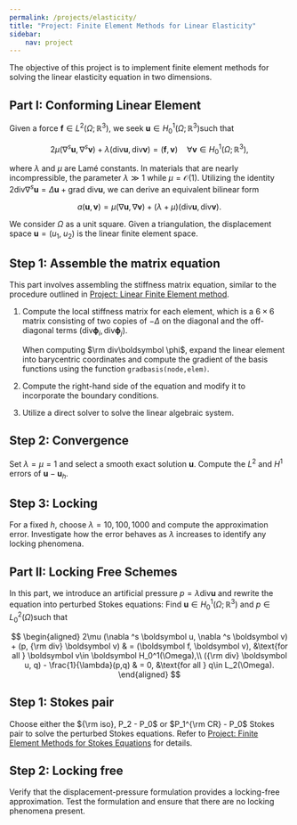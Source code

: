 ```yaml
---
permalink: /projects/elasticity/
title: "Project: Finite Element Methods for Linear Elasticity"
sidebar:
    nav: project
---
```


The objective of this project is to implement finite element methods for solving the linear elasticity equation in two dimensions.

## Part I: Conforming Linear Element

Given a force $\boldsymbol{f}\in L^2(\Omega;\mathbb{R}^3)$, we seek $\boldsymbol{u}\in H_0^1(\Omega; \mathbb{R}^3)$​ such that


$$
2\mu (\nabla ^s \boldsymbol{u}, \nabla ^s \boldsymbol{v}) + \lambda (\text{div} \boldsymbol{u}, \text{div} \boldsymbol{v}) = (\boldsymbol{f}, \boldsymbol{v}) \quad \forall \boldsymbol{v}\in H_0^1(\Omega; \mathbb{R}^3),
$$


where $\lambda$ and $\mu$ are Lamé constants. In materials that are nearly incompressible, the parameter $\lambda \gg 1$ while $\mu = \mathcal{O}(1)$. Utilizing the identity $2 \text{div} \nabla^s \boldsymbol{u} = \Delta \boldsymbol{u} + \text{grad div} \boldsymbol{u}$​, we can derive an equivalent bilinear form


$$
a(\boldsymbol{u}, \boldsymbol{v}) = \mu (\nabla \boldsymbol{u}, \nabla \boldsymbol{v}) + (\lambda + \mu )(\text{div} \boldsymbol{u}, \text{div} \boldsymbol{v}).
$$


We consider $\Omega$ as a unit square. Given a triangulation, the displacement space $\mathbf{u} = (u_1, \; u_2)$ is the linear finite element space.

## Step 1: Assemble the matrix equation

This part involves assembling the stiffness matrix equation, similar to the procedure outlined in  [Project: Linear Finite Element method](https://lyc102.github.io/ifem/projects/fem/).

1. Compute the local stiffness matrix for each element, which is a $6\times 6$ matrix consisting of two copies of $-\Delta$ on the diagonal and the off-diagonal terms $(\text{div} \boldsymbol{\phi}_i, \text{div} \boldsymbol{\phi}_j)$.

   When computing $\rm div\boldsymbol \phi$, expand the linear element into barycentric coordinates and compute the gradient of the basis functions using the function `gradbasis(node,elem)`.

3. Compute the right-hand side of the equation and modify it to incorporate the boundary conditions.

4. Utilize a direct solver to solve the linear algebraic system.

## Step 2: Convergence

Set $\lambda = \mu = 1$ and select a smooth exact solution $\boldsymbol{u}$. Compute the $L^2$ and $H^1$ errors of $\boldsymbol{u} - \boldsymbol{u}_h$.

## Step 3: Locking

For a fixed $h$, choose $\lambda = 10, 100, 1000$ and compute the approximation error. Investigate how the error behaves as $\lambda$ increases to identify any locking phenomena.



## Part II: Locking Free Schemes

In this part, we introduce an artificial pressure $p = \lambda \text{div} \boldsymbol{u}$ and rewrite the equation into perturbed Stokes equations: Find $\boldsymbol u\in H_0^1(\Omega; \mathbb R^3)$ and $p\in L^2_0(\Omega)$​ such that


$$
\begin{aligned}
2\mu (\nabla ^s \boldsymbol u, \nabla ^s \boldsymbol v) + (p, {\rm div} \boldsymbol v) & = (\boldsymbol f, \boldsymbol v), &\text{for all } \boldsymbol v\in \boldsymbol H_0^1(\Omega),\\
({\rm div} \boldsymbol u, q) - \frac{1}{\lambda}(p,q) & = 0, &\text{for all } q\in L_2(\Omega).
\end{aligned}
$$

## Step 1: Stokes pair

Choose either the ${\rm iso}, P_2 - P_0$ or $P_1^{\rm CR} - P_0$ Stokes pair to solve the perturbed Stokes equations. Refer to [Project: Finite Element Methods for Stokes Equations](https://lyc102.github.io/ifem/projects/Stokes/) for details.

## Step 2: Locking free

Verify that the displacement-pressure formulation provides a locking-free approximation. Test the formulation and ensure that there are no locking phenomena present.
